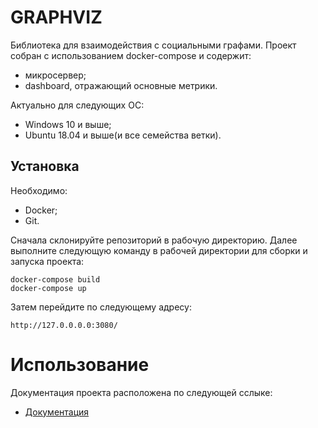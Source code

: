 # GRAPHVIZ
Библиотека для взаимодействия с социальными графами. Проект собран с использованием docker-compose и содержит:
- микросервер;
- dashboard, отражающий основные метрики.

Актуально для следующих ОС:
- Windows 10 и выше;
- Ubuntu 18.04 и выше(и все семейства ветки).

## Установка
Необходимо:
- Docker;
- Git.

Сначала склонируйте репозиторий в рабочую директорию. Далее выполните следующую команду в рабочей директории для сборки и запуска проекта:
```
docker-compose build
docker-compose up
```
Затем перейдите по следующему адресу:
```
http://127.0.0.0.0:3080/
```

# Использование
Документация проекта расположена по следующей сслыке:
- [Документация](./server/ENDPOINTS.md)